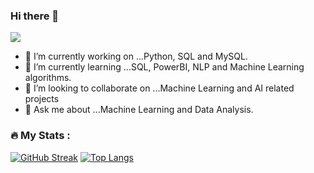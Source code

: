### Hi there 👋

![](https://komarev.com/ghpvc/?username=sarahcodebyte&color=blueviolet)


- 🔭 I’m currently working on ...Python, SQL and MySQL.
- 🌱 I’m currently learning ...SQL, PowerBI, NLP and Machine Learning algorithms.
- 👯 I’m looking to collaborate on ...Machine Learning and AI related projects
- 💬 Ask me about ...Machine Learning and Data Analysis.

<!--
- 🤔 I’m looking for help with ...
- 📫 How to reach me: ...
- 😄 Pronouns: ...
- ⚡ Fun fact: ...
-->

### :fire: My Stats : 

[![GitHub Streak](http://github-readme-streak-stats.herokuapp.com?user=sarahcodebyte&theme=dark&background=000000)](https://git.io/streak-stats)
[![Top Langs](https://github-readme-stats.vercel.app/api/top-langs/?username=sarahcodebyte&layout=compact&theme=vision-friendly-dark)](https://github.com/anuraghazra/github-readme-stats)
